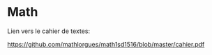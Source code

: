 # Math

Lien vers le cahier de textes:

https://github.com/mathlorgues/math1sd1516/blob/master/cahier.pdf



